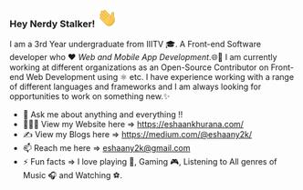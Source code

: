 ### Hey Nerdy Stalker!  <img src="https://github.com/ABSphreak/ABSphreak/blob/master/gifs/Hi.gif" width="35px">

I am a 3rd Year undergraduate from IIITV 🎓. A Front-end Software developer who :heart: *Web and Mobile App Development*.🌐📲 I am currently working at different organizations as an Open-Source Contributor on Front-end Web Development using ⚛️ etc. I have experience working with a range of different languages and frameworks and I am always looking for opportunities to work on something new.✨

- 💬 Ask me about anything and everything !! 
- 👨🏻‍💻 View my Website here => https://eshaankhurana.com/ 
- ✍ View my Blogs here => https://medium.com/@eshaany2k/ 
- 📫 Reach me here => eshaany2k@gmail.com 
- ⚡ Fun facts => I love playing 🎸, Gaming 🎮, Listening to All genres of Music 🎧 and Watching ⚽. 
